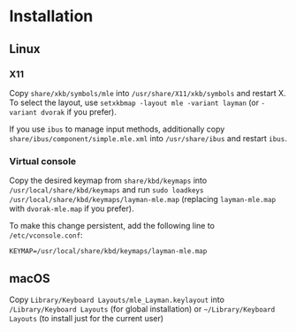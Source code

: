 # Installation

## Linux

### X11

Copy `share/xkb/symbols/mle` into `/usr/share/X11/xkb/symbols` and restart X.
To select the layout, use `setxkbmap -layout mle -variant layman` (or `-variant
dvorak` if you prefer).

If you use `ibus` to manage input methods, additionally copy
`share/ibus/component/simple.mle.xml` into `/usr/share/ibus` and restart
`ibus`.

### Virtual console

Copy the desired keymap from `share/kbd/keymaps` into
`/usr/local/share/kbd/keymaps` and run `sudo loadkeys
/usr/local/share/kbd/keymaps/layman-mle.map` (replacing `layman-mle.map` with
`dvorak-mle.map` if you prefer).

To make this change persistent, add the following line to `/etc/vconsole.conf`:

```
KEYMAP=/usr/local/share/kbd/keymaps/layman-mle.map
```

## macOS

Copy `Library/Keyboard Layouts/mle_Layman.keylayout` into `/Library/Keyboard
Layouts` (for global installation) or `~/Library/Keyboard Layouts` (to install
just for the current user)
